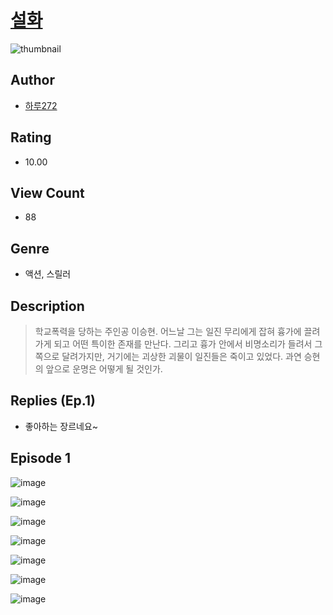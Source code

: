 # [설화](https://comic.naver.com/challenge/list?titleId=810692)
![thumbnail](https://image-comic.pstatic.net/user_contents_data/challenge_comic/2023/05/24/367010/upload_7233681735172765241_480x623.jpeg)

## Author
- [하루272](https://comic.naver.com/artistTitle?id=367010)

## Rating
- 10.00

## View Count
- 88

## Genre
- 액션, 스릴러

## Description
> 학교폭력을 당하는 주인공 이승현. 어느날 그는 일진 무리에게 잡혀 흉가에 끌려가게 되고 어떤 특이한 존재를 만난다. 그리고 흉가 안에서 비명소리가 들려서 그쪽으로 달려가지만, 거기에는 괴상한 괴물이 일진들은 죽이고 있었다. 과연 승현의 앞으로 운명은 어떻게 될 것인가.

## Replies (Ep.1)
- 좋아하는 장르네요~

## Episode 1
![image](https://image-comic.pstatic.net/user_contents_data/challenge_comic/2023/05/24/367010/upload_7377522238601716272.jpeg)

![image](https://image-comic.pstatic.net/user_contents_data/challenge_comic/2023/05/24/367010/upload_7149573505790849593.jpeg)

![image](https://image-comic.pstatic.net/user_contents_data/challenge_comic/2023/05/24/367010/upload_7305177460783593825.jpeg)

![image](https://image-comic.pstatic.net/user_contents_data/challenge_comic/2023/05/24/367010/upload_7306027405585496165.jpeg)

![image](https://image-comic.pstatic.net/user_contents_data/challenge_comic/2023/05/24/367010/upload_7364853445878178608.jpeg)

![image](https://image-comic.pstatic.net/user_contents_data/challenge_comic/2023/05/24/367010/upload_3977019737865859172.jpeg)

![image](https://image-comic.pstatic.net/user_contents_data/challenge_comic/2023/05/24/367010/upload_7293915373720723809.jpeg)
